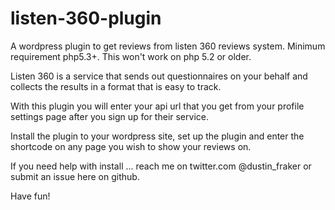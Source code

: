 listen-360-plugin
=================

A wordpress plugin to get reviews from listen 360 reviews system. Minimum requirement php5.3+. This won't work on php 5.2 or older.

Listen 360 is a service that sends out questionnaires on your behalf and collects the results in a format that is easy to track.

With this plugin you will enter your api url that you get from your profile settings page after you sign up for their service.

Install the plugin to your wordpress site, set up the plugin and enter the shortcode on any page you wish to show your reviews on.

If you need help with install ... reach me on twitter.com  @dustin_fraker or submit an issue here on github.

Have fun!
